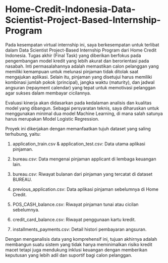 # Home-Credit-Indonesia-Data-Scientist-Project-Based-Internship-Program
Pada kesempatan virtual internship ini, saya berkesempatan untuk terlibat dalam Data Scientist Project-Based Internship Program dari Home Credit Indonesia. Tugas akhir (Final Task) yang diberikan berfokus pada pengembangan model kredit yang lebih akurat dan berorientasi pada nasabah. Inti permasalahannya adalah memastikan calon pelanggan yang memiliki kemampuan untuk melunasi pinjaman tidak ditolak saat mengajukan aplikasi. Selain itu, pinjaman yang disetujui harus memiliki kombinasi jumlah pokok (principal), jangka waktu (maturity), dan jadwal angsuran (repayment calendar) yang tepat untuk memotivasi pelanggan agar sukses dalam membayar cicilannya.

Evaluasi kinerja akan didasarkan pada kedalaman analisis dan kualitas model yang dibangun. Sebagai persyaratan teknis, saya diharuskan untuk menggunakan minimal dua model Machine Learning, di mana salah satunya harus merupakan Model Logistic Regression.

Proyek ini dikerjakan dengan memanfaatkan tujuh dataset yang saling terhubung, yaitu:

1. application_train.csv & application_test.csv: Data utama aplikasi pinjaman.

2. bureau.csv: Data mengenai pinjaman applicant di lembaga keuangan lain.

3. bureau.csv: Riwayat bulanan dari pinjaman yang tercatat di dataset BUREAU.

4. previous_application.csv: Data aplikasi pinjaman sebelumnya di Home Credit.

5. POS_CASH_balance.csv: Riwayat pinjaman tunai atau cicilan sebelumnya.

6. credit_card_balance.csv: Riwayat penggunaan kartu kredit.

7. installments_payments.csv: Detail histori pembayaran angsuran.

Dengan menganalisis data yang komprehensif ini, tujuan akhirnya adalah membangun suatu sistem yang tidak hanya meminimalkan risiko kredit macet tetapi juga mendukung inklusi keuangan dengan memberikan keputusan yang lebih adil dan suportif bagi calon pelanggan.
